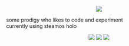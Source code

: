 <p align="center">
  <a href="https://skillicons.dev">
    <img src="https://skillicons.dev/icons?i=html,css,js,py,lua,bash,md,raspberrypi,github,vscode,arch,apple,linux,latex&theme=light" />
  </a>
</p>  
some prodigy who likes to code and experiment <br />
currently using steamos holo <br />
<p align="center">
<img src="https://hayley.pages.gay/media/buttons/tested-on-firefox.gif" />
<img src="https://hayley.pages.gay/media/buttons/vscbutton.gif" />
<img src="https://hayley.pages.gay/media/buttons/transnow.gif" />
</p>
